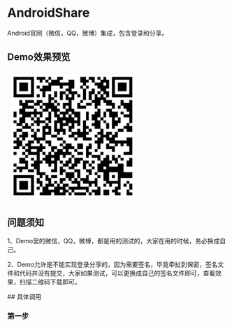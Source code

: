 # AndroidShare
Android官网（微信，QQ，微博）集成，包含登录和分享。<br/>
## Demo效果预览<br/>
![Image 扫描下载](image/share.jpg)<br/>
## 问题须知
<p>
1、Demo里的微信，QQ，微博，都是用的测试的，大家在用的时候，务必换成自己。
</p>
<p>
2、Demo允许是不能实现登录分享的，因为需要签名，毕竟牵扯到保密，签名文件和代码并没有提交，大家如果测试，可以更换成自己的签名文件即可，查看效果，扫描二维码下载即可。
</p>
## 具体调用

### 第一步
